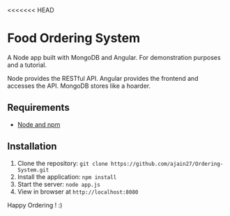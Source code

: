 <<<<<<< HEAD
# Food Ordering System

A Node app built with MongoDB and Angular. For demonstration purposes and a tutorial.

Node provides the RESTful API. Angular provides the frontend and accesses the API. MongoDB stores like a hoarder.

## Requirements

- [Node and npm](http://nodejs.org)

## Installation

1. Clone the repository: `git clone https://github.com/ajain27/Ordering-System.git`
2. Install the application: `npm install`
3. Start the server: `node app.js`
4. View in browser at `http://localhost:8080`

Happy Ordering ! :)
